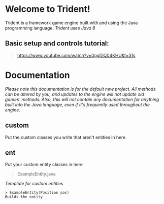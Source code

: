 # Welcome to Trident!

Trident is a framework game engine built with and using the Java programming language.
*Trident uses Java 8*

## Basic setup and controls tutorial:
> https://www.youtube.com/watch?v=0pgDlQ04KHU&t=31s



# Documentation

*Please note this documentation is for the default new project. All methods can be altered by you, and updates to the engine will not update old games' methods. Also, this will not contain any documentation for anything built into the Java language, even if it's frequently used throughout the engine.*

## custom

Put the custom classes you write that aren't entities in here.

## ent

Put your custom entity classes in here

> ExampleEntity.java

*Template for custom entities*

```
> ExampleEntity(Position pos)
Builds the entity
```
